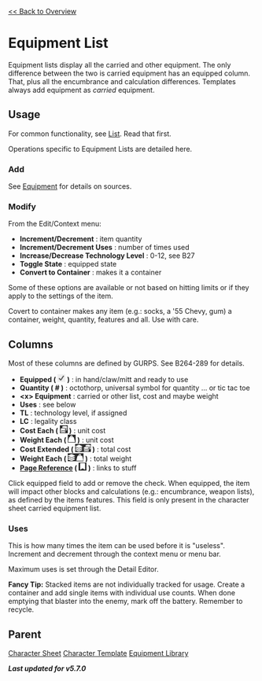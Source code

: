 [<< Back to Overview](./Overview.md "Overview")

# Equipment List
Equipment lists display all the carried and other equipment. The only difference between the two is carried equipment has an equipped column. That, plus all the encumbrance and calculation differences. Templates always add equipment as *carried* equipment.

## Usage
For common functionality, see [List](./List.md "List"). Read that first.

Operations specific to Equipment Lists are detailed here.

### Add
See [Equipment](./Equipment.md "Equipment") for details on sources.

### Modify
From the Edit/Context menu:
- **Increment/Decrement** : item quantity
- **Increment/Decrement Uses** : number of times used
- **Increase/Decrease Technology Level** : 0-12, see B27
- **Toggle State** : equipped state
- **Convert to Container** : makes it a container

Some of these options are available or not based on hitting limits or if they apply to the settings of the item.

Covert to container makes any item (e.g.: socks, a '55 Chevy, gum) a container, weight, quantity, features and all. Use with care.

## Columns
Most of these columns are defined by GURPS. See B264-289 for details. 

- **Equipped ( ![](./img/check.png "Equipped" ) )** : in hand/claw/mitt and ready to use
- **Quantity ( # )** : octothorp, universal symbol for quantity ... or tic tac toe
- **\<x> Equipment** : carried or other list, cost and maybe weight
- **Uses** : see below
- **TL** : technology level, if assigned
- **LC** : legality class
- **Cost Each ( ![](./img/coins.png "Cost" ) )** : unit cost
- **Weight Each ( ![](./img/bag-dark.png "Weight" ) )** : unit cost
- **Cost Extended ( ![](./img/coins-ext.png "Cost" ) )** : total cost
- **Weight Each ( ![](./img/bag-dark-ext.png "Weight" ) )** : total weight
- **[Page Reference](./Page%20Reference.md "Page Reference") ( ![]( ./img/flag.png "Page Reference") )** : links to stuff

Click equipped field to add or remove the check. When equipped, the item will impact other blocks and calculations (e.g.: encumbrance, weapon lists), as defined by the items features. This field is only present in the character sheet carried equipment list.

### Uses
This is how many times the item can be used before it is "useless". Increment and decrement through the context menu or menu bar.

Maximum uses is set through the Detail Editor.

**Fancy Tip:** Stacked items are not individually tracked for usage. Create a container and add single items with individual use counts. When done emptying that blaster into the enemy, mark off the battery. Remember to recycle.

## Parent
[Character Sheet](./Character%20Sheet.md "Character Sheet")
[Character Template](./Character%20Template.md "Character Template")
[Equipment Library](./Library%20Tree.md "Library Tree:Equipment")

***Last updated for v5.7.0***